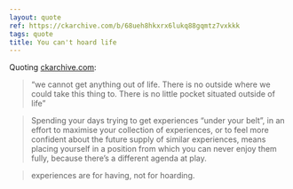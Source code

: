 ```yaml
---
layout: quote
ref: https://ckarchive.com/b/68ueh8hkxrx6lukq88gqmtz7vxkkk
tags: quote
title: You can't hoard life
---
```


Quoting [ckarchive.com](https://ckarchive.com/b/68ueh8hkxrx6lukq88gqmtz7vxkkk):

> “we cannot get anything out of life. There is no outside where we could take this thing to. There is no little pocket situated outside of life”

> Spending your days trying to get experiences “under your belt”, in an effort to maximise your collection of experiences, or to feel more confident about the future supply of similar experiences, means placing yourself in a position from which you can never enjoy them fully, because there’s a different agenda at play.

> experiences are for having, not for hoarding.